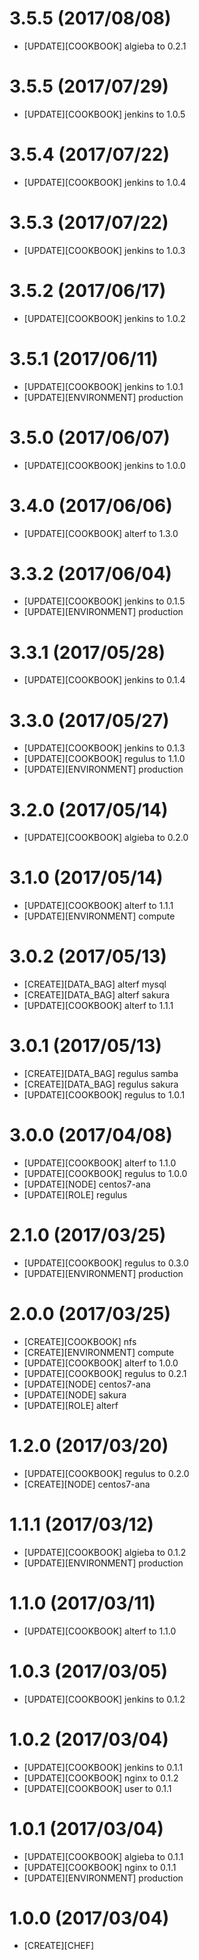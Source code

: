 # 3.5.5 (2017/08/08)
- [UPDATE][COOKBOOK] algieba to 0.2.1

# 3.5.5 (2017/07/29)
- [UPDATE][COOKBOOK] jenkins to 1.0.5

# 3.5.4 (2017/07/22)
- [UPDATE][COOKBOOK] jenkins to 1.0.4

# 3.5.3 (2017/07/22)
- [UPDATE][COOKBOOK] jenkins to 1.0.3

# 3.5.2 (2017/06/17)
- [UPDATE][COOKBOOK] jenkins to 1.0.2

# 3.5.1 (2017/06/11)
- [UPDATE][COOKBOOK] jenkins to 1.0.1
- [UPDATE][ENVIRONMENT] production

# 3.5.0 (2017/06/07)
- [UPDATE][COOKBOOK] jenkins to 1.0.0

# 3.4.0 (2017/06/06)
- [UPDATE][COOKBOOK] alterf to 1.3.0

# 3.3.2 (2017/06/04)
- [UPDATE][COOKBOOK] jenkins to 0.1.5
- [UPDATE][ENVIRONMENT] production

# 3.3.1 (2017/05/28)
- [UPDATE][COOKBOOK] jenkins to 0.1.4

# 3.3.0 (2017/05/27)
- [UPDATE][COOKBOOK] jenkins to 0.1.3
- [UPDATE][COOKBOOK] regulus to 1.1.0
- [UPDATE][ENVIRONMENT] production

# 3.2.0 (2017/05/14)
- [UPDATE][COOKBOOK] algieba to 0.2.0

# 3.1.0 (2017/05/14)
- [UPDATE][COOKBOOK] alterf to 1.1.1
- [UPDATE][ENVIRONMENT] compute

# 3.0.2 (2017/05/13)
- [CREATE][DATA_BAG] alterf mysql
- [CREATE][DATA_BAG] alterf sakura
- [UPDATE][COOKBOOK] alterf to 1.1.1

# 3.0.1 (2017/05/13)
- [CREATE][DATA_BAG] regulus samba
- [CREATE][DATA_BAG] regulus sakura
- [UPDATE][COOKBOOK] regulus to 1.0.1

# 3.0.0 (2017/04/08)
- [UPDATE][COOKBOOK] alterf to 1.1.0
- [UPDATE][COOKBOOK] regulus to 1.0.0
- [UPDATE][NODE] centos7-ana
- [UPDATE][ROLE] regulus

# 2.1.0 (2017/03/25)
- [UPDATE][COOKBOOK] regulus to 0.3.0
- [UPDATE][ENVIRONMENT] production

# 2.0.0 (2017/03/25)
- [CREATE][COOKBOOK] nfs
- [CREATE][ENVIRONMENT] compute
- [UPDATE][COOKBOOK] alterf to 1.0.0
- [UPDATE][COOKBOOK] regulus to 0.2.1
- [UPDATE][NODE] centos7-ana
- [UPDATE][NODE] sakura
- [UPDATE][ROLE] alterf

# 1.2.0 (2017/03/20)
- [UPDATE][COOKBOOK] regulus to 0.2.0
- [CREATE][NODE] centos7-ana

# 1.1.1 (2017/03/12)
- [UPDATE][COOKBOOK] algieba to 0.1.2
- [UPDATE][ENVIRONMENT] production

# 1.1.0 (2017/03/11)
- [UPDATE][COOKBOOK] alterf to 1.1.0

# 1.0.3 (2017/03/05)
- [UPDATE][COOKBOOK] jenkins to 0.1.2

# 1.0.2 (2017/03/04)
- [UPDATE][COOKBOOK] jenkins to 0.1.1
- [UPDATE][COOKBOOK] nginx to 0.1.2
- [UPDATE][COOKBOOK] user to 0.1.1

# 1.0.1 (2017/03/04)
- [UPDATE][COOKBOOK] algieba to 0.1.1
- [UPDATE][COOKBOOK] nginx to 0.1.1
- [UPDATE][ENVIRONMENT] production

# 1.0.0 (2017/03/04)
- [CREATE][CHEF]
